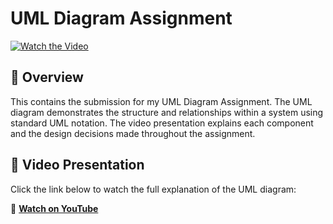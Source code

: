 # UML Diagram Assignment

[![Watch the Video](https://img.shields.io/badge/Watch%20on-YouTube-red?logo=youtube)](https://youtu.be/C34JygMKr54?si=YHmhlOK_rfQn5l8n)

## 📌 Overview

This contains the submission for my UML Diagram Assignment. The UML diagram demonstrates the structure and relationships within a system using standard UML notation. The video presentation explains each component and the design decisions made throughout the assignment.

## 🎥 Video Presentation

Click the link below to watch the full explanation of the UML diagram:

🔗 **[Watch on YouTube](https://youtu.be/C34JygMKr54?si=YHmhlOK_rfQn5l8n)**

